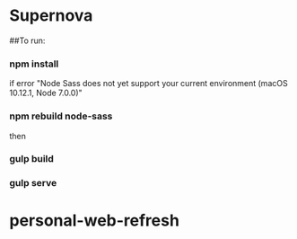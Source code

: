 # Supernova

##To run:
### npm install
if error "Node Sass does not yet support your current environment (macOS 10.12.1, Node 7.0.0)"
### npm rebuild node-sass
then
### gulp build
### gulp serve
# personal-web-refresh
